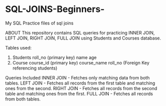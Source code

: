 # SQL-JOINS-Beginners-
My SQL Practice files of sql joins 

ABOUT 
This repository contains SQL queries for practicing INNER JOIN, LEFT JOIN, RIGHT JOIN, FULL JOIN using Students and Courses database.

Tables used:
1. Students
   roll_no (primary key)
   name
   age
2. Course
   course_id (primary key)
   course_name
   roll_no (Foreign Key referencing students)

Queries Included
INNER JOIN - Fetches only matching data from both tables.
LEFT JOIN - Fetches all records from the first table and matching ones from the second.
RIGHT JOIN - Fetches all records from the second table and matching ones from the first.
FULL JOIN - Fetches all records from both tables.


